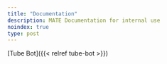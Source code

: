 ```yaml
---
title: "Documentation"
description: MATE Documentation for internal use
noindex: true
type: post
---
```



[Tube Bot]({{< relref tube-bot >}})

